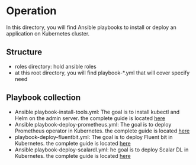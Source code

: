 # Operation

In this directory, you will find Ansible playbooks to install or deploy an application on Kubernetes cluster.

## Structure

* roles directory: hold ansible roles
* at this root directory, you will find playbook-*.yml that will cover specify need

## Playbook collection

* Ansible playbook-install-tools.yml: The goal is to install kubectl and Helm on the admin server. the complete guide is located [here](../docs/PrepareBastionTool.md)
* Ansible playbook-deploy-prometheus.yml: The goal is to deploy Prometheus operator in Kubernetes. the complete guide is located [here](../docs/K8sMonitorGuide.md)
* playbook-deploy-fluentbit.yml: The goal is to deploy Fluent bit in Kubernetes. the complete guide is located [here](../docs/K8sLogCollectionGuide.md)
* Ansible playbook-deploy-scalardl.yml: he goal is to deploy Scalar DL in Kubernetes. the complete guide is located [here](../docs/DeployScalarDL.md)
